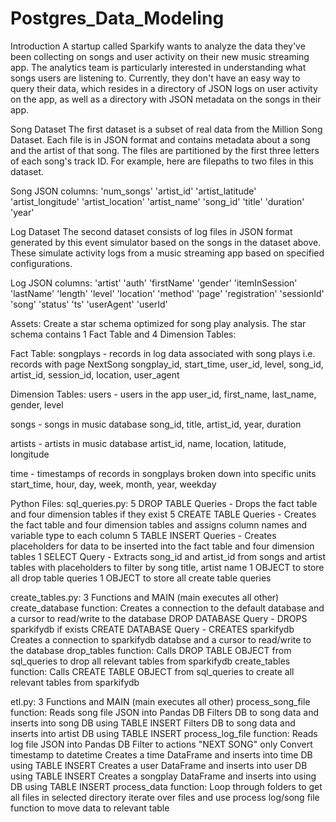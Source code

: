 # Postgres_Data_Modeling

Introduction
A startup called Sparkify wants to analyze the data they've been collecting on songs and user activity on their new music streaming app. The analytics team is particularly interested in understanding what songs users are listening to. Currently, they don't have an easy way to query their data, which resides in a directory of JSON logs on user activity on the app, as well as a directory with JSON metadata on the songs in their app.

Song Dataset
The first dataset is a subset of real data from the Million Song Dataset. Each file is in JSON format and contains metadata about a song and the artist of that song. The files are partitioned by the first three letters of each song's track ID. For example, here are filepaths to two files in this dataset.

Song JSON columns: 'num_songs' 'artist_id' 'artist_latitude' 'artist_longitude' 
                    'artist_location' 'artist_name' 'song_id' 'title' 'duration' 'year'

Log Dataset
The second dataset consists of log files in JSON format generated by this event simulator based on the songs in the dataset above. These simulate activity logs from a music streaming app based on specified configurations.

Log JSON columns: 'artist' 'auth' 'firstName' 'gender' 'itemInSession' 'lastName' 'length'
                   'level' 'location' 'method' 'page' 'registration' 'sessionId' 'song'
                   'status' 'ts' 'userAgent' 'userId'
                   

Assets:
Create a star schema optimized for song play analysis. The star schema contains 1 Fact Table and 4 Dimension Tables:

Fact Table:
  songplays - records in log data associated with song plays i.e. records with page NextSong
    songplay_id, start_time, user_id, level, song_id, artist_id, session_id, location, user_agent

Dimension Tables:
  users - users in the app
    user_id, first_name, last_name, gender, level
    
  songs - songs in music database
    song_id, title, artist_id, year, duration
    
  artists - artists in music database
    artist_id, name, location, latitude, longitude
    
  time - timestamps of records in songplays broken down into specific units
    start_time, hour, day, week, month, year, weekday

Python Files:
sql_queries.py:
  5 DROP TABLE Queries - Drops the fact table and four dimension tables if they exist
  5 CREATE TABLE Queries - Creates the fact table and four dimension tables and assigns column names and variable type to each column
  5 TABLE INSERT Queries - Creates placeholders for data to be inserted into the fact table and four dimension tables
  1 SELECT Query - Extracts song_id and artist_id from songs and artist tables with placeholders to filter by song title, artist name
  1 OBJECT to store all drop table queries
  1 OBJECT to store all create table queries
  
create_tables.py:
  3 Functions and MAIN (main executes all other)
  create_database function:
    Creates a connection to the default database and a cursor to read/write to the database
    DROP DATABASE Query - DROPS sparkifydb if exists
    CREATE DATABASE Query - CREATES sparkifydb
    Creates a connection to sparkifydb databse and a cursor to read/write to the database
  drop_tables function:
    Calls DROP TABLE OBJECT from sql_queries to drop all relevant tables from sparkifydb
  create_tables function:
    Calls CREATE TABLE OBJECT from sql_queries to create all relevant tables from sparkifydb
  
etl.py:
    3 Functions and MAIN (main executes all other)
    process_song_file function:
        Reads song file JSON into Pandas DB
        Filters DB to song data and inserts into song DB using TABLE INSERT
        Filters DB to song data and inserts into artist DB using TABLE INSERT
    process_log_file function:
        Reads log file JSON into Pandas DB
        Filter to actions "NEXT SONG" only
        Convert timestamp to datetime
        Creates a time DataFrame and inserts into time DB using TABLE INSERT
        Creates a user DataFrame and inserts into user DB using TABLE INSERT
        Creates a songplay DataFrame and inserts into using DB using TABLE INSERT
     process_data function:
        Loop through folders to get all files in selected directory
        iterate over files and use process log/song file function to move data to relevant table

